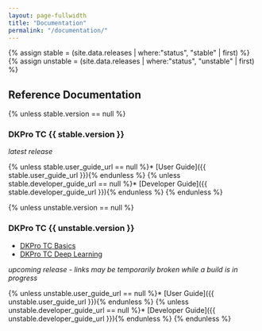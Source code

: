 ```yaml
---
layout: page-fullwidth
title: "Documentation"
permalink: "/documentation/"
---
```


{% assign stable = (site.data.releases | where:"status", "stable" | first) %}
{% assign unstable = (site.data.releases | where:"status", "unstable" | first) %}

## Reference Documentation

{% unless stable.version == null %}
### DKPro TC {{ stable.version }}
_latest release_

{% unless stable.user_guide_url == null %}* [User Guide]({{ stable.user_guide_url }}){% endunless %}
{% unless stable.developer_guide_url == null %}* [Developer Guide]({{ stable.developer_guide_url }}){% endunless %}
{% endunless %}

{% unless unstable.version == null %}
### DKPro TC {{ unstable.version }}

* [DKPro TC Basics](/dkpro-tc/DKProTcBasics_1_0_0.md/)
* [DKPro TC Deep Learning](/dkpro-tc/DKProTcDeepLearning_1_0_0.md/)

_upcoming release - links may be temporarily broken while a build is in progress_

{% unless unstable.user_guide_url == null %}* [User Guide]({{ unstable.user_guide_url }}){% endunless %}
{% unless unstable.developer_guide_url == null %}* [Developer Guide]({{ unstable.developer_guide_url }}){% endunless %}
{% endunless %}

